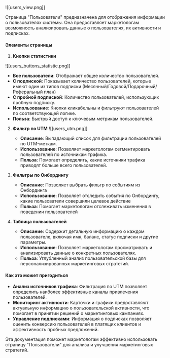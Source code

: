 ![[users_view.png]]

Страница "Пользователи" предназначена для отображения информации о пользователях системы. Она предоставляет маркетологам возможность анализировать данные о пользователях, их активности и подписках.

#### Элементы страницы

1. **Кнопки статистики**

![[users_buttons_statistic.png]]
   - **Все пользователи**: Отображает общее количество пользователей.
   - **С подпиской**: Показывает количество пользователей, которые имеют один из типов подписки (Месячный/Годовой/Подарочный/Реферальный план)
   - **С пробной подпиской**: Количество пользователей, использующих пробную подписку.
   - **Использование**: Кнопки кликабельны и фильтруют пользователей по соответствующей логике.
   - **Польза**: Быстрый доступ к ключевым метрикам пользователей.

2. **Фильтр по UTM**
![[users_utm.png]]
   - **Описание**: Выпадающий список для фильтрации пользователей по UTM-меткам.
   - **Использование**: Позволяет маркетологам сегментировать пользователей по источникам трафика.
   - **Польза**: Помогает определить, какие источники трафика приводят больше всего пользователей.

2. **Фильтры по Онбордингу**
   - **Описание**: Позволяет выбрать фильтр по событиям из Онбординга
   - **Использование**: Позволяет отследить события по Онбордингу, какие пользователи совершили целевое действие
   - **Польза**: Помогает маркетологам отслеживать изменения в поведении пользователей

4. **Таблица пользователей**
   - **Описание**: Содержит детальную информацию о каждом пользователе, включая имя, баланс, статус подписки и другие параметры.
   - **Использование**: Позволяет маркетологам просматривать и анализировать данные о конкретных пользователях.
   - **Польза**: Углубленный анализ пользовательской базы для персонализированных маркетинговых стратегий.

#### Как это может пригодиться

- **Анализ источников трафика**: Фильтрация по UTM позволяет определить наиболее эффективные каналы привлечения пользователей.
- **Мониторинг активности**: Карточки и графики предоставляют актуальную информацию о пользовательской активности, что помогает в принятии решений о маркетинговых кампаниях.
- **Управление подписками**: Информация о подписках позволяет оценить конверсию пользователей в платящих клиентов и эффективность пробных предложений.

Эта документация поможет маркетологам эффективно использовать страницу "Пользователи" для анализа и улучшения маркетинговых стратегий.
